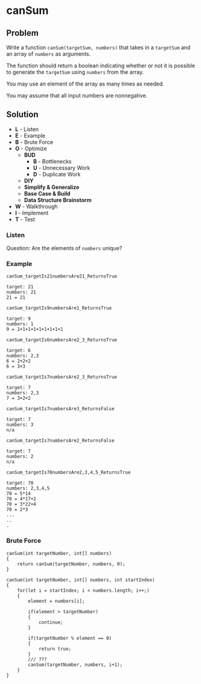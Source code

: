 # canSum

## Problem

Write a function `canSum(targetSum, numbers)` that takes in a `targetSum` and an array of `numbers` as arguments. 

The function should return a boolean indicating whether or not it is possible to generate the `targetSum` using `numbers` from the array.

You may use an element of the array as many times as needed.

You may assume that all input numbers are nonnegative. 

## Solution

- **L** - Listen
- **E** - Example
- **B** - Brute Force
- **O** - Optimize
  - **BUD** 
    - **B** - Bottlenecks
    - **U** - Unnecessary Work
    - **D** - Duplicate Work
  - **DIY** 
  - **Simplify & Generalize**
  - **Base Case & Build**
  - **Data Structure Brainstorm**
- **W** - Walkthrough
- **I** - Implement
- **T** - Test

### Listen 

Question: Are the elements of `numbers` unique?

### Example

`canSum_targetIs21numbersAre21_ReturnsTrue`
```
target: 21
numbers: 21
21 = 21
```

`canSum_targetIs9numbersAre1_ReturnsTrue`
```
target: 9
numbers: 1
9 = 1+1+1+1+1+1+1+1+1
```

`canSum_targetIs6numbersAre2_3_ReturnsTrue`
```
target: 6
numbers: 2,3
6 = 2+2+2
6 = 3+3
```

`canSum_targetIs7numbersAre2_3_ReturnsTrue`
```
target: 7
numbers: 2,3
7 = 3+2+2
```

`canSum_targetIs7numbersAre3_ReturnsFalse`
```
target: 7
numbers: 3
n/a
```

`canSum_targetIs7numbersAre2_ReturnsFalse`
```
target: 7
numbers: 2
n/a
```

`canSum_targetIs70numbersAre2,3,4,5_ReturnsTrue`
```
target: 70
numbers: 2,3,4,5
70 = 5*14
70 = 4*17+2
70 = 3*22+4
70 = 2*3
...
..
.
```


### Brute Force

```
canSum(int targetNumber, int[] numbers)
{
    return canSum(targetNumber, numbers, 0);
}

canSum(int targetNumber, int[] numbers, int startIndex)
{
    for(let i = startIndex; i < numbers.length; i++;)
    {
        element = numbers[i];

        if(element > targetNumber)
        {
            continue;
        }

        if(targetNumber % element == 0)
        {
            return true;    
        }
        /// ???
        canSum(targetNumber, numbers, i+1);
    }
}

```